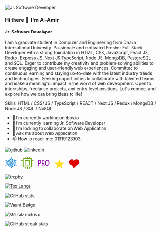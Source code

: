 ![Jr. Software Developer](https://media.licdn.com/dms/image/C5616AQGNpsNQ463HUA/profile-displaybackgroundimage-shrink_350_1400/0/1668503871819?e=1721260800&v=beta&t=zUfkVczr8Ad_Ku7LMVtc7ajgqVC7SWqG21eH7tUbYaA)
### Hi there 👋, I'm Al-Amin
#### Jr. Software Developer

I am a graduate student in Computer and Engineering from Dhaka International University. Passionate and motivated Fresher Full-Stack Developer with a strong foundation in HTML, CSS, JavaScript, React JS, Redux, Express JS, Next JS TypeScript, Node JS, MongoDB, PostgreSQL  and SQL. Eager to contribute my creativity and problem-solving abilities to create engaging and user-friendly web experiences. Committed to continuous learning and staying up-to-date with the latest industry trends and technologies. Seeking opportunities to collaborate with talented teams and make a meaningful impact in the world of web development. Open to internships, freelance projects, and entry-level positions. Let's connect and explore how we can bring ideas to life!

Skills: HTML / CSS/ JS / TypeScript / REACT / Next JS / Redux / MongoDB / Node JS / SQL / NoSQL 

- 🔭 I’m currently working on ibos.io 
- 🌱 I’m currently learning Jr. Software Developer 
- 👯 I’m looking to collaborate on Web Application 
- 💬 Ask me about Web Application 
- 📫 How to reach me: 01919123903 


[<img src='https://cdn.jsdelivr.net/npm/simple-icons@3.0.1/icons/github.svg' alt='github' height='40'>](https://github.com/https://github.com/alamin71)  [<img src='https://cdn.jsdelivr.net/npm/simple-icons@3.0.1/icons/linkedin.svg' alt='linkedin' height='40'>](https://www.linkedin.com/in/https://www.linkedin.com/in/al-amin-8640b31a0//)  

<a href='https://archiveprogram.github.com/'><img src='https://raw.githubusercontent.com/acervenky/animated-github-badges/master/assets/acbadge.gif' width='40' height='40'></a> <a href='https://docs.github.com/en/developers'><img src='https://raw.githubusercontent.com/acervenky/animated-github-badges/master/assets/devbadge.gif' width='40' height='40'></a> <a href='https://github.com/pricing'><img src='https://raw.githubusercontent.com/acervenky/animated-github-badges/master/assets/pro.gif' width='40' height='40'></a> <a href='https://stars.github.com/'><img src='https://raw.githubusercontent.com/acervenky/animated-github-badges/master/assets/starbadge.gif' width='35' height='35'></a> <a href='https://docs.github.com/en/github/supporting-the-open-source-community-with-github-sponsors'><img src='https://raw.githubusercontent.com/acervenky/animated-github-badges/master/assets/sponsorbadge.gif' width='35' height='35'></a> 

[![trophy](https://github-profile-trophy.vercel.app/?username=https://github.com/alamin71)](https://github.com/ryo-ma/github-profile-trophy)

[![Top Langs](https://github-readme-stats.vercel.app/api/top-langs/?username=https://github.com/alamin71)](https://github.com/anuraghazra/github-readme-stats)

![GitHub stats](https://github-readme-stats.vercel.app/api?username=https://github.com/alamin71&show_icons=true&count_private=true)  

![Vaunt Badge](https://api.vaunt.dev/v1/github/entities/https://github.com/alamin71/contributions?format=svg&private=true)  

![GitHub metrics](https://metrics.lecoq.io/https://github.com/alamin71)  

![GitHub streak stats](https://streak-stats.demolab.com/?user=https://github.com/alamin71)  

